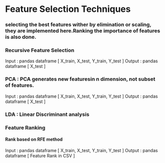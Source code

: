 # Feature Selection Techniques

### selecting the best features wither by elimination or scaling, they are implemented here.Ranking the importance of features is also done.

### Recursive Feature Selection
Input : pandas dataframe [ X_train, X_test, Y_train, Y_test ]
Output : pandas dataframe [ X_test ]

### PCA : PCA generates new featuresin n dimension, not subset of features.
Input : pandas dataframe [ X_train, X_test, Y_train, Y_test ]
Output : pandas dataframe [ X_test ]

### LDA : Linear Discriminant analysis


### Feature Ranking
#### Rank based on RFE method
Input : pandas dataframe [ X_train, X_test, Y_train, Y_test ]
Output : pandas dataframe [ Feature Rank in CSV ]

